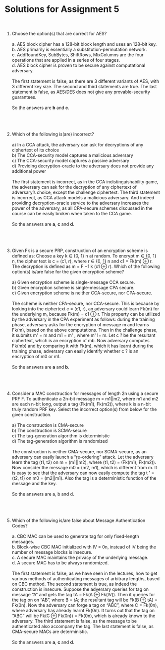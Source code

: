 # Solutions for Assignment 5 <br><br>
1. Choose the option(s) that are correct for AES?<br><br>
a. AES block cipher has a 128-bit block length and uses an 128-bit key.<br>
b. AES primarily is essentially a substitution-permutation network.<br>
c. AddRoundKey, SubBytes, ShiftRows, MixColumns are the four operations that are applied in a series of four stages.<br>
d. AES block cipher is proven to be secure against computational adversary.<br><br>
The first statement is false, as there are 3 different variants of AES, with 3 different key size. The second and third statements
are true. The last statement is false, as AES/DES does not give any provable-security guarantees.<br><br>
So the answers are **b** and **c**.<br><br><br><br><br>
2. Which of the following is(are) incorrect?<br><br>
a) In a CCA attack, the adversary can ask for decryptions of any ciphertext of its choice<br>
b) The CCA-security model captures a malicious adversary<br>
c) The CCA-security model captures a passive adversary<br>
d) Providing decryption-oracle to the adversary does not provide any additional power<br><br>
The first statement is incorrect, as in the CCA indistinguishability game, the adversary can ask for the decryption of any
ciphertext of adversary’s choice, except the challenge ciphertext. The third statement is incorrect, as CCA attack models a
malicious adversary. And indeed providing decryption-oracle service to the adversary increases the power of the adversary,
as all CPA-secure schemes discussed in the course can be easily broken when taken to the CCA game. <br><br>So the answers are **a**,
**c** and **d**.<br><br><br><br><br>
3. Given Fk is a secure PRP, construction of an encryption scheme is defined as: Choose a key k ∈ {0, 1}
n at random. To
encrypt m ∈ {0, 1}
n, the cipher text is c = (c1, r), where r ∈ {0, 1}
n and c1 = Fk(m) ⊕ r. The decryption is defined as
m = F
−1
k
(c1 ⊕ r). Which of the following option(s) is/are false for the given encryption scheme?<br><br>
a) Given encryption scheme is single-message CCA secure.<br>
b) Given encryption scheme is single-message CPA secure.<br>
c) Given encryption scheme is neither CCA-secure, nor CPA-secure.<br><br>
The scheme is neither CPA-secure, nor CCA-secure. This is because by looking into the ciphertext c = (c1, r), an adversary
could learn Fk(m) for the underlying m, because Fk(m) = c1 ⊕ r. This property can be utilized by the adversary in the
CPA experiment as follows: during the training phase, adversary asks for the encryption of message m and learns Fk(m),
based on the above computations. Then in the challenge phase, it submits m' = m and m1 = m'
, where m' != m. Let c
? be
the resultant ciphertext, which is an encryption of mb. Now adversary computes Fk(mb) and by comparing it with Fk(m),
which it has learnt during the training phase, adversary can easily identify whether c
?
is an encryption of m0 or m1.<br><br>
So the answers are **a** and **b**.<br><br><br><br><br>
4. Consider a MAC construction for messages of length 2n using a secure PRF F. To authenticate a 2n-bit message m =
m1||m2, where m1 and m2 are each n-bit long, output a tag (Fk(m1), Fk(m2)), where k is a n-bit truly random PRF key.
Select the incorrect option(s) from below for the given construction.<br><br>
a) The construction is CMA-secure<br>
b) The construction is SCMA-secure<br>
c) The tag-generation algorithm is deterministic<br>
d) The tag-generation algorithm is randomized<br><br>
The construction is neither CMA-secure, nor SCMA-secure, as an adversary can easily launch a “re-ordering” attack. Let
the adversary learn the tag (t1, t2) on m = (m1||m2), where (t1, t2) = (Fk(m1), Fk(m2)). Now consider the message
m0 = (m2, m1), which is different from m. It is easy to see that the adversary can now easily compute the tag t
' = (t2, t1)
on m0 = (m2||m1). Also the tag is a deterministic function of the message and the key. <br><br>So the answers are a, b and d.<br><br><br><br><br>
5. Which of the following is/are false about Message Authentication Codes?<br><br>
a. CBC MAC can be used to generate tag for only fixed-length messages.<br>
b. Block-wise CBC MAC initialized with IV = 0n, instead of IV being the number of message blocks is insecure.<br>
c. A secure MAC maintains the privacy of the underlying message.<br>
d. A secure MAC has to be always randomized.<br><br>
The first statement is false, as we have seen in the lectures, how to get various methods of authenticating messages of arbitrary
lengths, based on CBC method. The second statement is true, as indeed the construction is insecure. Suppose the adversary
queries for tag on message “A” and gets the tag tA = Fk(A ⊕ Fk(IV)). Then it queries for the tag on on “AB”, where
B = tA; the resultant tag will be Fk(B ⊕ tA) = Fk(0n). Now the adversary can forge a tag on “ABC”, where C = Fk(0n),
where adversary has already learnt Fk(0n). It turns out that the tag on “ABC” will be Fk(C ⊕ Fk(0n)) = Fk(0n), which is
already known to the adversary. The third statement is false, as the message to be authenticated also accompany the tag. The
last statement is false, as CMA-secure MACs are deterministic. <br><br>So the answers are **a**, **c** and **d**.<br><br><br><br><br>

